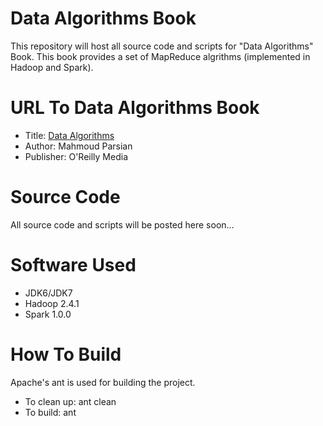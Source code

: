 Data Algorithms Book
====================
This repository will host all source code and scripts for "Data Algorithms" Book.
This book provides a set of MapReduce algrithms (implemented in Hadoop and Spark).

URL To Data Algorithms Book
===========================
* Title: [Data Algorithms](http://shop.oreilly.com/product/0636920033950.do)
* Author: Mahmoud Parsian
* Publisher: O'Reilly Media 

Source Code
===========
All source code and scripts will be posted here soon...

Software Used
=============
* JDK6/JDK7
* Hadoop 2.4.1
* Spark 1.0.0

How To Build
============
Apache's ant is used for building the project.
* To clean up:
  ant clean
* To build:
  ant
